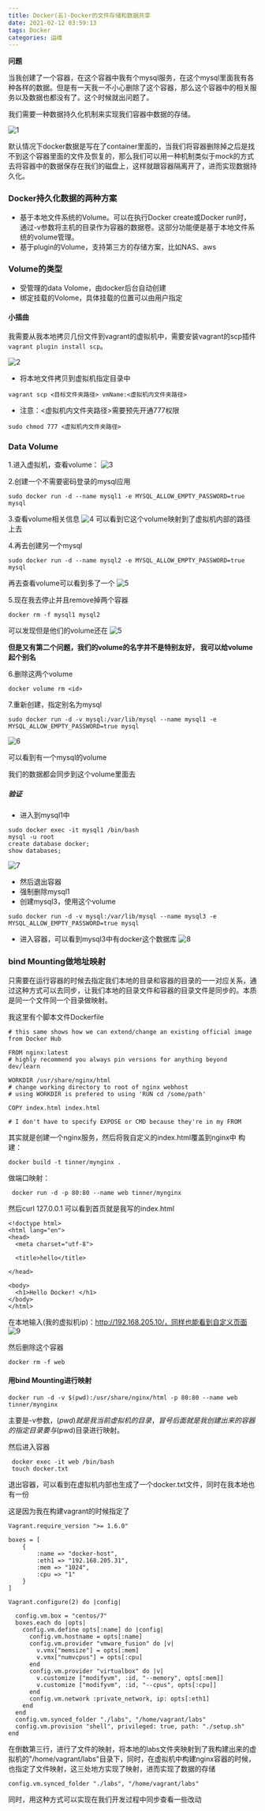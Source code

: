 ```yaml
---
title: Docker(五)-Docker的文件存储和数据共享
date: 2021-02-12 03:59:13
tags: Docker
categories: 运维
---
```


<meta name="referrer" content="no-referrer" />


**问题**

当我创建了一个容器，在这个容器中我有个mysql服务，在这个mysql里面我有各种各样的数据。但是有一天我一不小心删除了这个容器，那么这个容器中的相关服务以及数据也都没有了。这个时候就出问题了。

我们需要一种数据持久化机制来实现我们容器中数据的存储。

![1](Docker-五-Docker的文件存储和数据共享/1.png)

默认情况下docker数据是写在了container里面的，当我们将容器删除掉之后是找不到这个容器里面的文件及恢复的，那么我们可以用一种机制类似于mock的方式去将容器中的数据保存在我们的磁盘上，这样就跟容器隔离开了，进而实现数据持久化。

<!--More-->

### Docker持久化数据的两种方案

- 基于本地文件系统的Volume。可以在执行Docker create或Docker run时，通过-v参数将主机的目录作为容器的数据卷。这部分功能便是基于本地文件系统的volume管理。
- 基于plugin的Volume，支持第三方的存储方案，比如NAS、aws

### Volume的类型
- 受管理的data Volome，由docker后台自动创建
- 绑定挂载的Volome，具体挂载的位置可以由用户指定

#### 小插曲

我需要从我本地拷贝几份文件到vagrant的虚拟机中，需要安装vagrant的scp插件`vagrant plugin install scp`。

![2](Docker-五-Docker的文件存储和数据共享/2.png)

- 将本地文件拷贝到虚拟机指定目录中
```
vagrant scp <目标文件夹路径> vmName:<虚拟机内文件夹路径>
```
- 注意：<虚拟机内文件夹路径>需要预先开通777权限
```
sudo chmod 777 <虚拟机内文件夹路径>
```

### Data Volume


1.进入虚拟机，查看volume：
![3](Docker-五-Docker的文件存储和数据共享/3.png)


2.创建一个不需要密码登录的mysql应用
```
sudo docker run -d --name mysql1 -e MYSQL_ALLOW_EMPTY_PASSWORD=true mysql
```
3.查看volume相关信息
![4](Docker-五-Docker的文件存储和数据共享/4.png)
可以看到它这个volume映射到了虚拟机内部的路径上去

4.再去创建另一个mysql
```
sudo docker run -d --name mysql2 -e MYSQL_ALLOW_EMPTY_PASSWORD=true mysql
```
再去查看volume可以看到多了一个
![5](Docker-五-Docker的文件存储和数据共享/5.png)

5.现在我去停止并且remove掉两个容器
```
docker rm -f mysql1 mysql2
```
可以发现但是他们的volume还在
![5](Docker-五-Docker的文件存储和数据共享/5.png)


**但是又有第二个问题，我们的volume的名字并不是特别友好， 我可以给volume起个别名**

6.删除这两个volume
```
docker volume rm <id>
```

7.重新创建，指定别名为mysql
```
sudo docker run -d -v mysql:/var/lib/mysql --name mysql1 -e MYSQL_ALLOW_EMPTY_PASSWORD=true mysql
```
![6](Docker-五-Docker的文件存储和数据共享/6.png)

可以看到有一个mysql的volume

我们的数据都会同步到这个volume里面去

##### 验证

- 进入到mysql1中
```
sudo docker exec -it mysql1 /bin/bash
mysql -u root
create database docker;
show databases;
```
![7](Docker-五-Docker的文件存储和数据共享/7.png)

- 然后退出容器
- 强制删除mysql1
- 创建mysql3，使用这个volume
```
sudo docker run -d -v mysql:/var/lib/mysql --name mysql3 -e MYSQL_ALLOW_EMPTY_PASSWORD=true mysql
```
- 进入容器，可以看到mysql3中有docker这个数据库
![8](Docker-五-Docker的文件存储和数据共享/8.png)



### bind Mounting做地址映射

只需要在运行容器的时候去指定我们本地的目录和容器的目录的一一对应关系，通过这种方式可以去同步，让我们本地的目录文件和容器的目录文件是同步的。本质是同一个文件同一个目录做映射。

我这里有个脚本文件Dockerfile

```
# this same shows how we can extend/change an existing official image from Docker Hub

FROM nginx:latest
# highly recommend you always pin versions for anything beyond dev/learn

WORKDIR /usr/share/nginx/html
# change working directory to root of nginx webhost
# using WORKDIR is prefered to using 'RUN cd /some/path'

COPY index.html index.html

# I don't have to specify EXPOSE or CMD because they're in my FROM
```

其实就是创建一个nginx服务，然后将我自定义的index.html覆盖到nginx中
构建：
```
docker build -t tinner/mynginx .
```
做端口映射：
```
 docker run -d -p 80:80 --name web tinner/mynginx
```
然后curl 127.0.0.1
可以看到首页就是我写的index.html
```
<!doctype html>
<html lang="en">
<head>
  <meta charset="utf-8">

  <title>hello</title>

</head>

<body>
  <h1>Hello Docker! </h1>
</body>
</html>
```
在本地输入(我的虚拟机ip)：http://192.168.205.10/，同样也能看到自定义页面
![9](Docker-五-Docker的文件存储和数据共享/9.png)

然后删除这个容器
```
docker rm -f web
```

#### 用bind Mounting进行映射

```
docker run -d -v $(pwd):/usr/share/nginx/html -p 80:80 --name web tinner/mynginx
```

主要是-v参数，$(pwd)就是我当前虚拟机的目录，冒号后面就是我创建出来的容器的指定目录要与$(pwd)目录进行映射。

然后进入容器
```
 docker exec -it web /bin/bash
 touch docker.txt
```
退出容器，可以看到在虚拟机内部也生成了一个docker.txt文件，同时在我本地也有一份

这是因为我在构建vagrant的时候指定了
```
Vagrant.require_version ">= 1.6.0"

boxes = [
    {
        :name => "docker-host",
        :eth1 => "192.168.205.31",
        :mem => "1024",
        :cpu => "1"
    }
]

Vagrant.configure(2) do |config|

  config.vm.box = "centos/7"
  boxes.each do |opts|
    config.vm.define opts[:name] do |config|
      config.vm.hostname = opts[:name]
      config.vm.provider "vmware_fusion" do |v|
        v.vmx["memsize"] = opts[:mem]
        v.vmx["numvcpus"] = opts[:cpu]
      end
      config.vm.provider "virtualbox" do |v|
        v.customize ["modifyvm", :id, "--memory", opts[:mem]]
        v.customize ["modifyvm", :id, "--cpus", opts[:cpu]]
      end
      config.vm.network :private_network, ip: opts[:eth1]
    end
  end
  config.vm.synced_folder "./labs", "/home/vagrant/labs"
  config.vm.provision "shell", privileged: true, path: "./setup.sh"
end
```

在倒数第三行，进行了文件的映射，将本地的labs文件夹映射到了我构建出来的虚拟机的"/home/vagrant/labs"目录下，同时，在虚拟机中构建nginx容器的时候，也指定了文件映射，这三处地方实现了映射，进而实现了数据的存储
```
config.vm.synced_folder "./labs", "/home/vagrant/labs"
```
同时，用这种方式可以实现在我们开发过程中同步查看一些改动